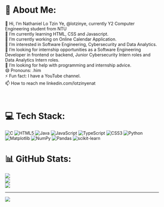 # 💫 About Me:
👋 Hi, I’m Nathaniel Lo Tzin Ye, @lotzinye, currently Y2 Computer Engineering student from NTU <br>🌱 I’m currently learning HTML, CSS and Javascript.<br>🔭 I’m currently working on Online Calendar Application.<br>👀 I’m interested in Software Engineering, Cybersecurity and Data Analytics.<br>👯 I’m looking for internship opportunities as a Software Engineering Developer in frontend or backend, Junior Cybersecurity Intern roles and Data Analytics Intern roles.<br>🤝 I’m looking for help with programming and internship advice.<br>😄 Pronouns: .him<br>⚡ Fun fact: I have a YouTube channel.<br>📫 How to reach me linkedin.com/lotzinyenat<br><br><br>


# 💻 Tech Stack:
![C](https://img.shields.io/badge/c-%2300599C.svg?style=for-the-badge&logo=c&logoColor=white) ![HTML5](https://img.shields.io/badge/html5-%23E34F26.svg?style=for-the-badge&logo=html5&logoColor=white) ![Java](https://img.shields.io/badge/java-%23ED8B00.svg?style=for-the-badge&logo=openjdk&logoColor=white) ![JavaScript](https://img.shields.io/badge/javascript-%23323330.svg?style=for-the-badge&logo=javascript&logoColor=%23F7DF1E) ![TypeScript](https://img.shields.io/badge/typescript-%23007ACC.svg?style=for-the-badge&logo=typescript&logoColor=white) ![CSS3](https://img.shields.io/badge/css3-%231572B6.svg?style=for-the-badge&logo=css3&logoColor=white) ![Python](https://img.shields.io/badge/python-3670A0?style=for-the-badge&logo=python&logoColor=ffdd54) ![Matplotlib](https://img.shields.io/badge/Matplotlib-%23ffffff.svg?style=for-the-badge&logo=Matplotlib&logoColor=black) ![NumPy](https://img.shields.io/badge/numpy-%23013243.svg?style=for-the-badge&logo=numpy&logoColor=white) ![Pandas](https://img.shields.io/badge/pandas-%23150458.svg?style=for-the-badge&logo=pandas&logoColor=white) ![scikit-learn](https://img.shields.io/badge/scikit--learn-%23F7931E.svg?style=for-the-badge&logo=scikit-learn&logoColor=white)
# 📊 GitHub Stats:
![](https://github-readme-stats.vercel.app/api?username=lotzinye&theme=dark&hide_border=true&include_all_commits=false&count_private=false)<br/>
![](https://github-readme-streak-stats.herokuapp.com/?user=lotzinye&theme=dark&hide_border=true)<br/>
![](https://github-readme-stats.vercel.app/api/top-langs/?username=lotzinye&theme=dark&hide_border=true&include_all_commits=false&count_private=false&layout=compact)

---
[![](https://visitcount.itsvg.in/api?id=lotzinye&icon=0&color=0)](https://visitcount.itsvg.in)

<!-- Proudly created with GPRM ( https://gprm.itsvg.in ) -->
